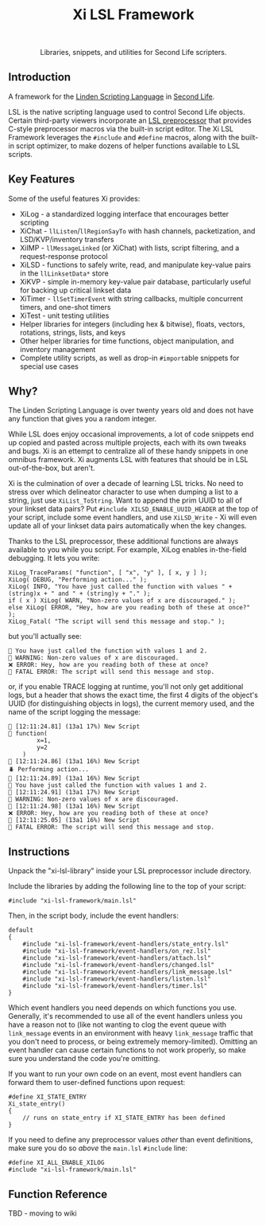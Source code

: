 <h1 align="center"> Xi LSL Framework </h1> <br>

<p align="center">
  Libraries, snippets, and utilities for Second Life scripters.
</p>

## Introduction

A framework for the [Linden Scripting Language](https://wiki.secondlife.com/wiki/LSL_Portal) in [Second Life](https://secondlife.com/).

LSL is the native scripting language used to control Second Life objects. Certain third-party viewers incorporate an [LSL preprocessor](https://wiki.firestormviewer.org/fs_preprocessor) that provides C-style preprocessor macros via the built-in script editor. The Xi LSL Framework leverages the `#include` and `#define` macros, along with the built-in script optimizer, to make dozens of helper functions available to LSL scripts.

## Key Features

Some of the useful features Xi provides:

- XiLog - a standardized logging interface that encourages better scripting
- XiChat - `llListen`/`llRegionSayTo` with hash channels, packetization, and LSD/KVP/inventory transfers
- XiIMP - `llMessageLinked` (or XiChat) with lists, script filtering, and a request-response protocol
- XiLSD - functions to safely write, read, and manipulate key-value pairs in the `llLinksetData*` store
- XiKVP - simple in-memory key-value pair database, particularly useful for backing up critical linkset data
- XiTimer - `llSetTimerEvent` with string callbacks, multiple concurrent timers, and one-shot timers
- XiTest - unit testing utilities
- Helper libraries for integers (including hex & bitwise), floats, vectors, rotations, strings, lists, and keys
- Other helper libraries for time functions, object manipulation, and inventory management
- Complete utility scripts, as well as drop-in `#import`able snippets for special use cases

## Why?

The Linden Scripting Language is over twenty years old and does not have any function that gives you a random integer.

While LSL does enjoy occasional improvements, a lot of code snippets end up copied and pasted across multiple projects, each with its own tweaks and bugs. Xi is an ettempt to centralize all of these handy snippets in one omnibus framework. Xi augments LSL with features that should be in LSL out-of-the-box, but aren't.

Xi is the culmination of over a decade of learning LSL tricks. No need to stress over which delineator character to use when dumping a list to a string, just use `XiList_ToString`. Want to append the prim UUID to all of your linkset data pairs? Put `#include XILSD_ENABLE_UUID_HEADER` at the top of your script, include some event handlers, and use `XiLSD_Write` - Xi will even update all of your linkset data pairs automatically when the key changes.

Thanks to the LSL preprocessor, these additional functions are always available to you while you script. For example, XiLog enables in-the-field debugging. It lets you write:

```
XiLog_TraceParams( "function", [ "x", "y" ], [ x, y ] );
XiLog( DEBUG, "Performing action..." );
XiLog( INFO, "You have just called the function with values " + (string)x + " and " + (string)y + "." );
if ( x ) XiLog( WARN, "Non-zero values of x are discouraged." );
else XiLog( ERROR, "Hey, how are you reading both of these at once?" );
XiLog_Fatal( "The script will send this message and stop." );
```

but you'll actually see:

```
💬 You have just called the function with values 1 and 2.
🚩 WARNING: Non-zero values of x are discouraged.
❌ ERROR: Hey, how are you reading both of these at once?
🛑 FATAL ERROR: The script will send this message and stop.
```

or, if you enable TRACE logging at runtime, you'll not only get additional logs, but a header that shows the exact time, the first 4 digits of the object's UUID (for distinguishing objects in logs), the current memory used, and the name of the script logging the message:

```
🔽 [12:11:24.81] (13a1 17%) New Script
🚦 function(
        x=1,
        y=2
    )
🔽 [12:11:24.86] (13a1 16%) New Script
🪲 Performing action...
🔽 [12:11:24.89] (13a1 16%) New Script
💬 You have just called the function with values 1 and 2.
🔽 [12:11:24.91] (13a1 17%) New Script
🚩 WARNING: Non-zero values of x are discouraged.
🔽 [12:11:24.98] (13a1 16%) New Script
❌ ERROR: Hey, how are you reading both of these at once?
🔽 [12:11:25.05] (13a1 16%) New Script
🛑 FATAL ERROR: The script will send this message and stop.
```

## Instructions

Unpack the "xi-lsl-library" inside your LSL preprocessor include directory.

Include the libraries by adding the following line to the top of your script:

```
#include "xi-lsl-framework/main.lsl"
```

Then, in the script body, include the event handlers:

```
default
{
    #include "xi-lsl-framework/event-handlers/state_entry.lsl"
    #include "xi-lsl-framework/event-handlers/on_rez.lsl"
    #include "xi-lsl-framework/event-handlers/attach.lsl"
    #include "xi-lsl-framework/event-handlers/changed.lsl"
    #include "xi-lsl-framework/event-handlers/link_message.lsl"
    #include "xi-lsl-framework/event-handlers/listen.lsl"
    #include "xi-lsl-framework/event-handlers/timer.lsl"
}
```

Which event handlers you need depends on which functions you use. Generally, it's recommended to use all of the event handlers unless you have a reason not to (like not wanting to clog the event queue with `link_message` events in an environment with heavy `link_message` traffic that you don't need to process, or being extremely memory-limited). Omitting an event handler can cause certain functions to not work properly, so make sure you understand the code you're omitting.

If you want to run your own code on an event, most event handlers can forward them to user-defined functions upon request:

```
#define XI_STATE_ENTRY
Xi_state_entry()
{
	// runs on state_entry if XI_STATE_ENTRY has been defined
}
```

If you need to define any preprocessor values *other* than event definitions, make sure you do so *above* the `main.lsl` `#include` line:

```
#define XI_ALL_ENABLE_XILOG
#include "xi-lsl-framework/main.lsl"
```

## Function Reference

TBD - moving to wiki
